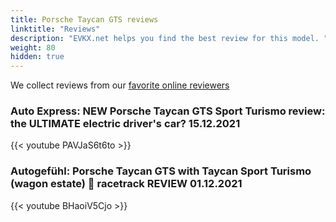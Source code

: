 ```yaml
---
title: Porsche Taycan GTS reviews
linktitle: "Reviews"
description: "EVKX.net helps you find the best review for this model. "
weight: 80
hidden: true
---
```

<object class="img-fluid" type="image/svg+xml" data="../modelnavigation.svg"></object>
We collect reviews from our [favorite online reviewers](/guides/evreviewers/)

### Auto Express: NEW Porsche Taycan GTS Sport Turismo review: the ULTIMATE electric driver's car? 15.12.2021

{{< youtube PAVJaS6t6to >}}

### Autogefühl: Porsche Taycan GTS with Taycan Sport Turismo (wagon estate) 🏁 racetrack REVIEW 01.12.2021

{{< youtube BHaoiV5Cjo >}}

